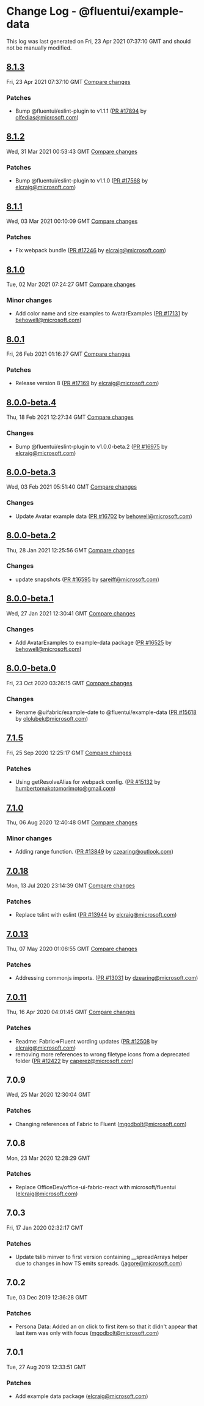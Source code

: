 # Change Log - @fluentui/example-data

This log was last generated on Fri, 23 Apr 2021 07:37:10 GMT and should not be manually modified.

<!-- Start content -->

## [8.1.3](https://github.com/microsoft/fluentui/tree/@fluentui/example-data_v8.1.3)

Fri, 23 Apr 2021 07:37:10 GMT 
[Compare changes](https://github.com/microsoft/fluentui/compare/@fluentui/example-data_v8.1.2..@fluentui/example-data_v8.1.3)

### Patches

- Bump @fluentui/eslint-plugin to v1.1.1 ([PR #17894](https://github.com/microsoft/fluentui/pull/17894) by olfedias@microsoft.com)

## [8.1.2](https://github.com/microsoft/fluentui/tree/@fluentui/example-data_v8.1.2)

Wed, 31 Mar 2021 00:53:43 GMT 
[Compare changes](https://github.com/microsoft/fluentui/compare/@fluentui/example-data_v8.1.1..@fluentui/example-data_v8.1.2)

### Patches

- Bump @fluentui/eslint-plugin to v1.1.0 ([PR #17568](https://github.com/microsoft/fluentui/pull/17568) by elcraig@microsoft.com)

## [8.1.1](https://github.com/microsoft/fluentui/tree/@fluentui/example-data_v8.1.1)

Wed, 03 Mar 2021 00:10:09 GMT 
[Compare changes](https://github.com/microsoft/fluentui/compare/@fluentui/example-data_v8.1.0..@fluentui/example-data_v8.1.1)

### Patches

- Fix webpack bundle ([PR #17246](https://github.com/microsoft/fluentui/pull/17246) by elcraig@microsoft.com)

## [8.1.0](https://github.com/microsoft/fluentui/tree/@fluentui/example-data_v8.1.0)

Tue, 02 Mar 2021 07:24:27 GMT 
[Compare changes](https://github.com/microsoft/fluentui/compare/@fluentui/example-data_v8.0.1..@fluentui/example-data_v8.1.0)

### Minor changes

- Add color name and size examples to AvatarExamples ([PR #17131](https://github.com/microsoft/fluentui/pull/17131) by behowell@microsoft.com)

## [8.0.1](https://github.com/microsoft/fluentui/tree/@fluentui/example-data_v8.0.1)

Fri, 26 Feb 2021 01:16:27 GMT 
[Compare changes](https://github.com/microsoft/fluentui/compare/@fluentui/example-data_v8.0.0-beta.4..@fluentui/example-data_v8.0.1)

### Patches

- Release version 8 ([PR #17169](https://github.com/microsoft/fluentui/pull/17169) by elcraig@microsoft.com)

## [8.0.0-beta.4](https://github.com/microsoft/fluentui/tree/@fluentui/example-data_v8.0.0-beta.4)

Thu, 18 Feb 2021 12:27:34 GMT 
[Compare changes](https://github.com/microsoft/fluentui/compare/@fluentui/example-data_v8.0.0-beta.3..@fluentui/example-data_v8.0.0-beta.4)

### Changes

- Bump @fluentui/eslint-plugin to v1.0.0-beta.2 ([PR #16975](https://github.com/microsoft/fluentui/pull/16975) by elcraig@microsoft.com)

## [8.0.0-beta.3](https://github.com/microsoft/fluentui/tree/@fluentui/example-data_v8.0.0-beta.3)

Wed, 03 Feb 2021 05:51:40 GMT 
[Compare changes](https://github.com/microsoft/fluentui/compare/@fluentui/example-data_v8.0.0-beta.2..@fluentui/example-data_v8.0.0-beta.3)

### Changes

- Update Avatar example data ([PR #16702](https://github.com/microsoft/fluentui/pull/16702) by behowell@microsoft.com)

## [8.0.0-beta.2](https://github.com/microsoft/fluentui/tree/@fluentui/example-data_v8.0.0-beta.2)

Thu, 28 Jan 2021 12:25:56 GMT 
[Compare changes](https://github.com/microsoft/fluentui/compare/@fluentui/example-data_v8.0.0-beta.1..@fluentui/example-data_v8.0.0-beta.2)

### Changes

- update snapshots ([PR #16595](https://github.com/microsoft/fluentui/pull/16595) by sareiff@microsoft.com)

## [8.0.0-beta.1](https://github.com/microsoft/fluentui/tree/@fluentui/example-data_v8.0.0-beta.1)

Wed, 27 Jan 2021 12:30:41 GMT 
[Compare changes](https://github.com/microsoft/fluentui/compare/@fluentui/example-data_v8.0.0-beta.0..@fluentui/example-data_v8.0.0-beta.1)

### Changes

- Add AvatarExamples to example-data package ([PR #16525](https://github.com/microsoft/fluentui/pull/16525) by behowell@microsoft.com)

## [8.0.0-beta.0](https://github.com/microsoft/fluentui/tree/@fluentui/example-data_v8.0.0-beta.0)

Fri, 23 Oct 2020 03:26:15 GMT 
[Compare changes](https://github.com/microsoft/fluentui/compare/@uifabric/example-data_v7.1.5..@fluentui/example-data_v8.0.0-beta.0)

### Changes

- Rename @uifabric/example-date to @fluentui/example-data ([PR #15618](https://github.com/microsoft/fluentui/pull/15618) by ololubek@microsoft.com)

## [7.1.5](https://github.com/microsoft/fluentui/tree/@uifabric/example-data_v7.1.5)

Fri, 25 Sep 2020 12:25:17 GMT 
[Compare changes](https://github.com/microsoft/fluentui/compare/@uifabric/example-data_v7.1.4..@uifabric/example-data_v7.1.5)

### Patches

- Using getResolveAlias for webpack config. ([PR #15132](https://github.com/microsoft/fluentui/pull/15132) by humbertomakotomorimoto@gmail.com)

## [7.1.0](https://github.com/microsoft/fluentui/tree/@uifabric/example-data_v7.1.0)

Thu, 06 Aug 2020 12:40:48 GMT 
[Compare changes](https://github.com/microsoft/fluentui/compare/@uifabric/example-data_v7.0.18..@uifabric/example-data_v7.1.0)

### Minor changes

- Adding range function. ([PR #13849](https://github.com/microsoft/fluentui/pull/13849) by czearing@outlook.com)

## [7.0.18](https://github.com/microsoft/fluentui/tree/@uifabric/example-data_v7.0.18)

Mon, 13 Jul 2020 23:14:39 GMT 
[Compare changes](https://github.com/microsoft/fluentui/compare/@uifabric/example-data_v7.0.17..@uifabric/example-data_v7.0.18)

### Patches

- Replace tslint with eslint ([PR #13944](https://github.com/microsoft/fluentui/pull/13944) by elcraig@microsoft.com)

## [7.0.13](https://github.com/microsoft/fluentui/tree/@uifabric/example-data_v7.0.13)

Thu, 07 May 2020 01:06:55 GMT 
[Compare changes](https://github.com/microsoft/fluentui/compare/@uifabric/example-data_v7.0.11..@uifabric/example-data_v7.0.13)

### Patches

- Addressing commonjs imports. ([PR #13031](https://github.com/microsoft/fluentui/pull/13031) by dzearing@microsoft.com)

## [7.0.11](https://github.com/microsoft/fluentui/tree/@uifabric/example-data_v7.0.11)

Thu, 16 Apr 2020 04:01:45 GMT 
[Compare changes](https://github.com/microsoft/fluentui/compare/@uifabric/example-data_v7.0.9..@uifabric/example-data_v7.0.11)

### Patches

- Readme: Fabric=>Fluent wording updates ([PR #12508](https://github.com/microsoft/fluentui/pull/12508) by elcraig@microsoft.com)
- removing more references to wrong filetype icons from a deprecated folder ([PR #12422](https://github.com/microsoft/fluentui/pull/12422) by caperez@microsoft.com)

## 7.0.9
Wed, 25 Mar 2020 12:30:04 GMT

### Patches

- Changing references of Fabric to Fluent (mgodbolt@microsoft.com)
## 7.0.8
Mon, 23 Mar 2020 12:28:29 GMT

### Patches

- Replace OfficeDev/office-ui-fabric-react with microsoft/fluentui (elcraig@microsoft.com)
## 7.0.3
Fri, 17 Jan 2020 02:32:17 GMT

### Patches

- Update tslib minver to first version containing __spreadArrays helper due to changes in how TS emits spreads. (jagore@microsoft.com)
## 7.0.2
Tue, 03 Dec 2019 12:36:28 GMT

### Patches

- Persona Data: Added an on click to first item so that it didn't appear that last item was only with focus (mgodbolt@microsoft.com)
## 7.0.1
Tue, 27 Aug 2019 12:33:51 GMT

### Patches

- Add example data package (elcraig@microsoft.com)
